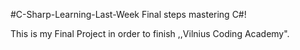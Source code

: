 #C-Sharp-Learning-Last-Week
Final steps mastering C#!

This is my Final Project in order to finish ,,Vilnius Coding Academy".
